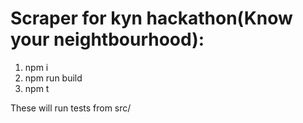 # Scraper for kyn hackathon(Know your neightbourhood):

1. npm i
2. npm run build
3. npm t

These will run tests from src/
